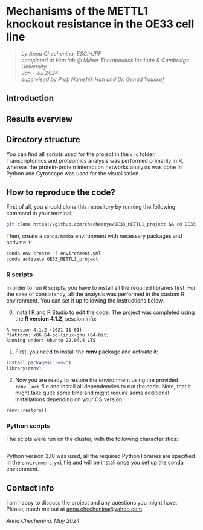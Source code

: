 # Mechanisms of the METTL1 knockout resistance in the OE33 cell line
> _by Anna Chechenina, ESCI-UPF_ <br>
> _completed at Han lab @ Milner Therapeutics Institute & Cambridge University_ <br>
> _Jan - Jul 2024_ <br>
> _supervised by Prof. Namshik Han and Dr. Gehad Youssef_


## Introduction

## Results everview

## Directory structure

You can find all scripts used for the project in the `src` folder. Transcriptomics and proteomics analysis was performed primarily in R, whereas the protein-protein interaction networks analysis was done in Python and Cytoscape was used for the visualisation.

## How to reproduce the code?

First of all, you should clone this repository by running the following command in your terminal:

```bash
git clone https://github.com/checheanya/OE33_METTL1_project && cd OE33_METTL1_project
```

Then, create a `conda/mamba` environment with necessary packages and activate it:

```bash
conda env create -f environment.yml
conda activate OE33_METTL1_project
```

### R scripts
In order to run R scripts, you have to install all the required libraries first. For the sake of consistency, all the analysis was performed in the custom R environment. You can set it up following the instructions below. 

0. Install R and R Studio to edit the code. The project was completed using the **R version 4.1.2**, session info:

```
R version 4.1.2 (2021-11-01)
Platform: x86_64-pc-linux-gnu (64-bit)
Running under: Ubuntu 22.04.4 LTS
```

1. First, you need to install the **renv** package and activate it:

```R
install.packages("renv")
library(renv)
```

2. Now you are ready to restore the environment using the provided `renv.lock` file and install all dependencies to run the code. Note, that it might take quite some time and might require some additional installations depending on your OS version. 

```R
renv::restore()
```

### Python scripts
The scipts were run on the cluster, with the following characteristics:

```
```

Python version 3.10 was used, all the required Python libraries are specified in the `environment.yml` file and will be install once you set up the conda environment. 

## Contact info

I am happy to discuss the project and any questions you might have. Please, reach me out at [anna.chechenina@yahoo.com](mailto:anna.chechenina@yahoo.com).

_Anna Chechenina, May 2024_
